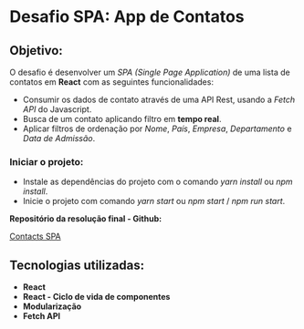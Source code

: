 # Desafio SPA: App de Contatos

## Objetivo:
O desafio é desenvolver um *SPA (Single Page Application)* de uma lista de contatos em **React** com as seguintes funcionalidades:

-  Consumir os dados de contato através de uma API Rest, usando a *Fetch API* do Javascript.
-  Busca de um contato aplicando filtro em **tempo real**.
-  Aplicar filtros de ordenação por *Nome*, *País*, *Empresa*, *Departamento* e *Data de Admissão*.

### Iniciar o projeto:

- Instale as dependências do projeto com o comando *yarn install* ou *npm install*.
- Inicie o projeto com comando *yarn start* ou *npm start* / *npm run start*.

**Repositório da resolução final - Github:**

[Contacts SPA](https://github.com/EmanuelleViana/Contatos)

## Tecnologias utilizadas:

- **React**
- **React - Ciclo de vida de componentes**
- **Modularização**
- **Fetch API**

